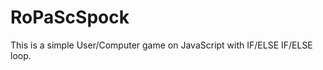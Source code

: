 RoPaScSpock
===========

This is a simple User/Computer game on JavaScript with IF/ELSE IF/ELSE loop.
